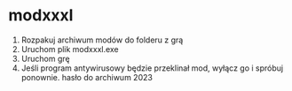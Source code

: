 # modxxxl
1. Rozpakuj archiwum modów do folderu z grą 
2. Uruchom plik modxxxl.exe 
3. Uruchom grę 
4. Jeśli program antywirusowy będzie przeklinał mod, wyłącz go i spróbuj ponownie. 
hasło do archiwum 2023

